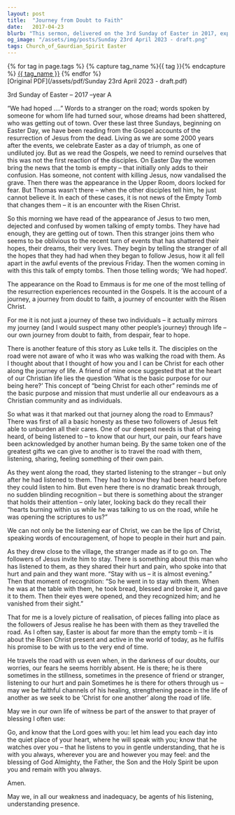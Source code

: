 ```yaml
---
layout: post
title:  "Journey from Doubt to Faith"
date:   2017-04-23
blurb: "This sermon, delivered on the 3rd Sunday of Easter in 2017, explores the journey from doubt to faith, using the account of Jesus' appearance on the Road to Emmaus as a metaphor. It emphasizes the importance of honesty, listening, and understanding in our relationships with each other, and the role we can play in being 'Christ for one another' along the journey of life."
og_image: "/assets/img/posts/Sunday 23rd April 2023 - draft.png"
tags: Church_of_Gaurdian_Spirit Easter
---    
```

<div class="tag-pills">
  {% for tag in page.tags %}
    {% capture tag_name %}{{ tag }}{% endcapture %}
    <a href="{{ site.baseurl }}/tag/{{ tag_name | slugify }}" class="tag-pill">{{ tag_name }}</a>
  {% endfor %}
</div>
[Original PDF](/assets/pdf/Sunday 23rd April 2023 - draft.pdf)

3rd Sunday of Easter – 2017 –year A

“We had hoped ....” Words to a stranger on the road; words spoken by someone for whom life had turned sour, whose dreams had been shattered, who was getting out of town. Over these last three Sundays, beginning on Easter Day, we have been reading from the Gospel accounts of the resurrection of Jesus from the dead. Living as we are some 2000 years after the events, we celebrate Easter as a day of triumph, as one of undiluted joy. But as we read the Gospels, we need to remind ourselves that this was not the first reaction of the disciples. On Easter Day the women bring the news that the tomb is empty – that initially only adds to their confusion. Has someone, not content with killing Jesus, now vandalised the grave. Then there was the appearance in the Upper Room, doors locked for fear. But Thomas wasn’t there – when the other disciples tell him, he just cannot believe it. In each of these cases, it is not news of the Empty Tomb that changes them – it is an encounter with the Risen Christ.

So this morning we have read of the appearance of Jesus to two men, dejected and confused by women talking of empty tombs. They have had enough, they are getting out of town. Then this stranger joins them who seems to be oblivious to the recent turn of events that has shattered their hopes, their dreams, their very lives. They begin by telling the stranger of all the hopes that they had had when they began to follow Jesus, how it all fell apart in the awful events of the previous Friday. Then the women coming in with this this talk of empty tombs. Then those telling words; ‘We had hoped’.

The appearance on the Road to Emmaus is for me one of the most telling of the resurrection experiences recounted in the Gospels. It is the account of a journey, a journey from doubt to faith, a journey of encounter with the Risen Christ.

For me it is not just a journey of these two individuals – it actually mirrors my journey (and I would suspect many other people’s journey) through life – our own journey from doubt to faith, from despair, fear to hope.

There is another feature of this story as Luke tells it. The disciples on the road were not aware of who it was who was walking the road with them. As I thought about that I thought of how you and I can be Christ for each other along the journey of life. A friend of mine once suggested that at the heart of our Christian life lies the question ‘What is the basic purpose for our being here?’ This concept of “being Christ for each other” reminds me of the basic purpose and mission that must underlie all our endeavours as a Christian community and as individuals.

So what was it that marked out that journey along the road to Emmaus? There was first of all a basic honesty as these two followers of Jesus felt able to unburden all their cares. One of our deepest needs is that of being heard, of being listened to – to know that our hurt, our pain, our fears have been acknowledged by another human being. By the same token one of the greatest gifts we can give to another is to travel the road with them, listening, sharing, feeling something of their own pain.

As they went along the road, they started listening to the stranger – but only after he had listened to them. They had to know they had been heard before they could listen to him. But even here there is no dramatic break through, no sudden blinding recognition – but there is something about the stranger that holds their attention – only later, looking back do they recall their “hearts burning within us while he was talking to us on the road, while he was opening the scriptures to us?”

We can not only be the listening ear of Christ, we can be the lips of Christ, speaking words of encouragement, of hope to people in their hurt and pain.

As they drew close to the village, the stranger made as if to go on. The followers of Jesus invite him to stay. There is something about this man who has listened to them, as they shared their hurt and pain, who spoke into that hurt and pain and they want more. “Stay with us – it is almost evening.” Then that moment of recognition: “So he went in to stay with them. When he was at the table with them, he took bread, blessed and broke it, and gave it to them. Then their eyes were opened, and they recognized him; and he vanished from their sight.”

That for me is a lovely picture of realisation, of pieces falling into place as the followers of Jesus realise he has been with them as they travelled the road. As I often say, Easter is about far more than the empty tomb – it is about the Risen Christ present and active in the world of today, as he fulfils his promise to be with us to the very end of time.

He travels the road with us even when, in the darkness of our doubts, our worries, our fears he seems horribly absent. He is there; he is there sometimes in the stillness, sometimes in the presence of friend or stranger, listening to our hurt and pain Sometimes he is there for others through us – may we be faithful channels of his healing, strengthening peace in the life of another as we seek to be ‘Christ for one another’ along the road of life.

May we in our own life of witness be part of the answer to that prayer of blessing I often use:

Go, and know that the Lord goes with you:
let him lead you each day into the quiet place of your heart, where he will speak with you;
know that he watches over you –
that he listens to you in gentle understanding,
that he is with you always,
wherever you are and however you may feel:
and the blessing of God Almighty,
the Father, the Son and the Holy Spirit
be upon you and remain with you always.

Amen.

May we, in all our weakness and inadequacy, be agents of his listening, understanding presence.
